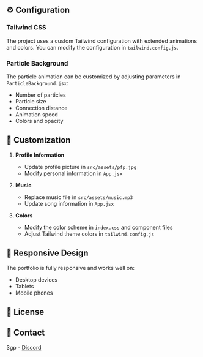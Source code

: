 ## ⚙️ Configuration

### Tailwind CSS

The project uses a custom Tailwind configuration with extended animations and colors. You can modify the configuration in `tailwind.config.js`.

### Particle Background

The particle animation can be customized by adjusting parameters in `ParticleBackground.jsx`:
- Number of particles
- Particle size
- Connection distance
- Animation speed
- Colors and opacity

## 🎨 Customization

1. **Profile Information**
   - Update profile picture in `src/assets/pfp.jpg`
   - Modify personal information in `App.jsx`

2. **Music**
   - Replace music file in `src/assets/music.mp3`
   - Update song information in `App.jsx`

3. **Colors**
   - Modify the color scheme in `index.css` and component files
   - Adjust Tailwind theme colors in `tailwind.config.js`

## 📱 Responsive Design

The portfolio is fully responsive and works well on:
- Desktop devices
- Tablets
- Mobile phones

## 📄 License


## 🤝 Contact

3gp - [Discord](https://discord.com/users/1067160011228319744)
